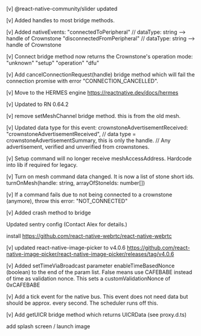 [v] @react-native-community/slider updated

[v] Added handles to most bridge methods.

[v] Added nativeEvents:
    "connectedToPeripheral"       // dataType: string --> handle of Crownstone
    "disconnectedFromPeripheral"  // dataType: string --> handle of Crownstone

[v] Connect bridge method now returns the Crownstone's operation mode:
    "unknown"
    "setup"
    "operation"
    "dfu"


[v] Add cancelConnectionRequest(handle) bridge method which will fail the connection promise with error "CONNECTION_CANCELLED".

[v] Move to the HERMES engine
    https://reactnative.dev/docs/hermes

[v] Updated to RN 0.64.2

[v] remove setMeshChannel bridge method. this is from the old mesh.

[v] Updated data type for this event:
    crownstoneAdvertisementReceived: "crownstoneAdvertisementReceived",   // data type = crownstoneAdvertisementSummary, this is only the handle. // Any advertisement, verified and unverified from crownstones.
    
[v] Setup command will no longer receive meshAccessAddress. Hardcode into lib if required for legacy.

[v] Turn on mesh command data changed. It is now a list of stone short ids.
    turnOnMesh(handle: string, arrayOfStoneIds: number[])

[v] If a command fails due to not being connected to a crownstone (anymore), throw this error: "NOT_CONNECTED"

[v] Added crash method to bridge

Updated sentry config (Contact Alex for details.)

install https://github.com/react-native-webrtc/react-native-webrtc

[v] updated react-native-image-picker to v4.0.6
    https://github.com/react-native-image-picker/react-native-image-picker/releases/tag/v4.0.6

[v] Added setTimeViaBroadcast parameter enableTimeBasedNonce (boolean) to the end of the param list. False means use CAFEBABE instead of time as validation nonce.
    This sets a customValidationNonce of 0xCAFEBABE

[v] Add a tick event for the native bus. This event does not need data but should be approx. every second. The scheduler runs off this.


[v] Add getUICR bridge method which returns UICRData (see proxy.d.ts)

add splash screen / launch image
